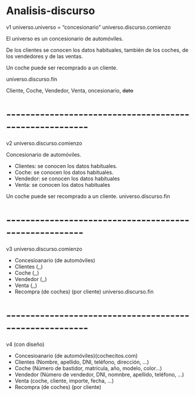 # Analisis-discurso
v1
universo.universo = “concesionario”
universo.discurso.comienzo

El universo es un concesionario de automóviles.

De los clientes se conocen los datos habituales, también de los coches, de los vendedores y de las ventas.

Un coche puede ser recomprado a un cliente.

universo.discurso.fin

Cliente, Coche, Vendedor, Venta, oncesionario, ~~dato~~

# -------------------------------------------------------
v2
universo.discurso.comienzo

  Concesionario de automóviles.

  - Clientes: se conocen los datos habituales.
  - Coche: se conocen los datos habituales.
  - Vendedor: se conocen los datos habituales
  - Venta: se conocen los datos habituales

  Un coche puede ser recomprado a un cliente.
universo.discurso.fin

# ------------------------------------------------------
v3
universo.discurso.comienzo

  - Concesioanario (de automóviles)
  - Clientes (,,)
  - Coche (,,)
  - Vendedor (,,)
  - Venta (,,)
  - Recompra (de coches) (por cliente)
universo.discurso.fin
# -------------------------------------------------------
v4 (con diseño)

  - Concesioanario (de automóviles)(cochecitos.com)
  - Clientes (Nombre, apellido, DNI, teléfono, dirección, ...)
  - Coche (Número de bastidor, matrícula, año, modelo, color...)
  - Vendedor (Número de vendedor, DNI, nomnbre, apellido, teléfono, ...)
  - Venta (coche, cliente, importe, fecha, ...)
  - Recompra (de coches) (por cliente)

